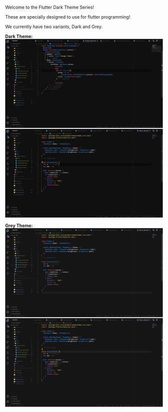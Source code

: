 Welcome to the Flutter Dark Theme Series!

These are specially designed to use for flutter programming!

We currently have two variants, Dark and Grey.

__Dark Theme:__
![plot](./Screens/dark/Screenshot1.png)
![plot](./Screens/dark/Screenshot2.png)


__Grey Theme:__
![plot](./Screens/grey/Screenshot1.png)
![plot](./Screens/grey/Screenshot2.png)